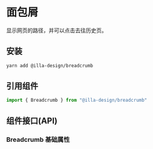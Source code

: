# 面包屑

显示网页的路径，并可以点击去往历史页。

## 安装

```bash
yarn add @illa-design/breadcrumb
```

## 引用组件

```jsx
import { Breadcrumb } from "@illa-design/breadcrumb"
```

## 组件接口(API)

### Breadcrumb 基础属性


